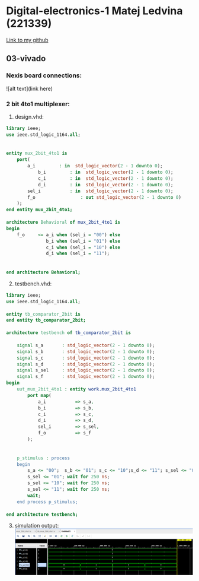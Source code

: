 # Digital-electronics-1 Matej Ledvina (221339)
[Link to my github](https://github.com/Ledvuk/Digital-electronics-1/)
## 03-vivado
### Nexis board connections:
![alt text](link here)

### 2 bit 4to1 multiplexer:

1. design.vhd:

```vhdl
library ieee;
use ieee.std_logic_1164.all;


entity mux_2bit_4to1 is
    port(
		a_i			: in  std_logic_vector(2 - 1 downto 0);
        	b_i			: in  std_logic_vector(2 - 1 downto 0);
       		c_i			: in  std_logic_vector(2 - 1 downto 0);
        	d_i			: in  std_logic_vector(2 - 1 downto 0);
 		sel_i			: in  std_logic_vector(2 - 1 downto 0);
 		f_o             	: out std_logic_vector(2 - 1 downto 0)
    );
end entity mux_2bit_4to1;

architecture Behavioral of mux_2bit_4to1 is
begin
	f_o     <= a_i when (sel_i = "00") else
	           b_i when (sel_i = "01") else
	           c_i when (sel_i = "10") else
	           d_i when (sel_i = "11");


end architecture Behavioral;
```

2. testbench.vhd:
```vhdl
library ieee;
use ieee.std_logic_1164.all;

entity tb_comparator_2bit is
end entity tb_comparator_2bit;

architecture testbench of tb_comparator_2bit is

    signal s_a       : std_logic_vector(2 - 1 downto 0);
    signal s_b       : std_logic_vector(2 - 1 downto 0);
    signal s_c       : std_logic_vector(2 - 1 downto 0);
    signal s_d       : std_logic_vector(2 - 1 downto 0);
    signal s_sel     : std_logic_vector(2 - 1 downto 0);
    signal s_f       : std_logic_vector(2 - 1 downto 0);
begin
    uut_mux_2bit_4to1 : entity work.mux_2bit_4to1
        port map(
            a_i           => s_a,
            b_i           => s_b,
            c_i           => s_c,
            d_i           => s_d,
            sel_i         => s_sel,
            f_o           => s_f
        );


    p_stimulus : process
    begin    
        s_a <= "00";  s_b <= "01"; s_c <= "10";s_d <= "11"; s_sel <= "00"; wait for 250 ns;
        s_sel <= "01"; wait for 250 ns;
        s_sel <= "10"; wait for 250 ns;
        s_sel <= "11"; wait for 250 ns;
        wait;
    end process p_stimulus;

end architecture testbench;
```
3. simulation output:
![alt text](https://github.com/Ledvuk/Digital-electronics-1/blob/main/Labs/03-vivado/sim1.png)

